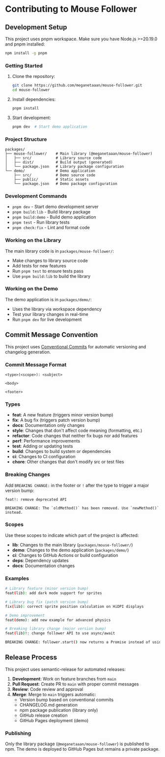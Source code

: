 # Contributing to Mouse Follower

## Development Setup

This project uses pnpm workspace. Make sure you have Node.js >=20.19.0 and pnpm installed:

```bash
npm install -g pnpm
```

### Getting Started

1. Clone the repository:
   ```bash
   git clone https://github.com/meganetaaan/mouse-follower.git
   cd mouse-follower
   ```

2. Install dependencies:
   ```bash
   pnpm install
   ```

3. Start development:
   ```bash
   pnpm dev  # Start demo application
   ```

### Project Structure

```
packages/
├── mouse-follower/    # Main library (@meganetaaan/mouse-follower)
│   ├── src/           # Library source code
│   ├── dist/          # Build output (generated)
│   └── package.json   # Library package configuration
└── demo/              # Demo application
    ├── src/           # Demo source code
    ├── public/        # Static assets
    └── package.json   # Demo package configuration
```

### Development Commands

- `pnpm dev` - Start demo development server
- `pnpm build:lib` - Build library package
- `pnpm build:demo` - Build demo application
- `pnpm test` - Run library tests
- `pnpm check:fix` - Lint and format code

### Working on the Library

The main library code is in `packages/mouse-follower/`:
- Make changes to library source code
- Add tests for new features
- Run `pnpm test` to ensure tests pass
- Use `pnpm build:lib` to build the library

### Working on the Demo

The demo application is in `packages/demo/`:
- Uses the library via workspace dependency
- Test your library changes in real-time
- Run `pnpm dev` for live development

## Commit Message Convention

This project uses [Conventional Commits](https://www.conventionalcommits.org/) for automatic versioning and changelog generation.

### Commit Message Format

```
<type>(<scope>): <subject>

<body>

<footer>
```

### Types

- **feat**: A new feature (triggers minor version bump)
- **fix**: A bug fix (triggers patch version bump)
- **docs**: Documentation only changes
- **style**: Changes that don't affect code meaning (formatting, etc.)
- **refactor**: Code changes that neither fix bugs nor add features
- **perf**: Performance improvements
- **test**: Adding or updating tests
- **build**: Changes to build system or dependencies
- **ci**: Changes to CI configuration
- **chore**: Other changes that don't modify src or test files

### Breaking Changes

Add `BREAKING CHANGE:` in the footer or `!` after the type to trigger a major version bump:

```
feat!: remove deprecated API

BREAKING CHANGE: The `oldMethod()` has been removed. Use `newMethod()` instead.
```

### Scopes

Use these scopes to indicate which part of the project is affected:

- **lib**: Changes to the main library (`packages/mouse-follower/`)
- **demo**: Changes to the demo application (`packages/demo/`)
- **ci**: Changes to GitHub Actions or build configuration
- **deps**: Dependency updates
- **docs**: Documentation changes

### Examples

```bash
# Library feature (minor version bump)
feat(lib): add dark mode support for sprites

# Library bug fix (patch version bump)
fix(lib): correct sprite position calculation on HiDPI displays

# Demo improvement
feat(demo): add new example for advanced physics

# Breaking library change (major version bump)
feat(lib)!: change follower API to use async/await

BREAKING CHANGE: follower.start() now returns a Promise instead of using callbacks
```

## Release Process

This project uses semantic-release for automated releases:

1. **Development**: Work on feature branches from `main`
2. **Pull Request**: Create PR to `main` with proper commit messages
3. **Review**: Code review and approval
4. **Merge**: Merge to `main` triggers automatic:
   - Version bump based on conventional commits
   - CHANGELOG.md generation  
   - npm package publication (library only)
   - GitHub release creation
   - GitHub Pages deployment (demo)

### Publishing

Only the library package (`@meganetaaan/mouse-follower`) is published to npm. The demo is deployed to GitHub Pages but remains a private package.